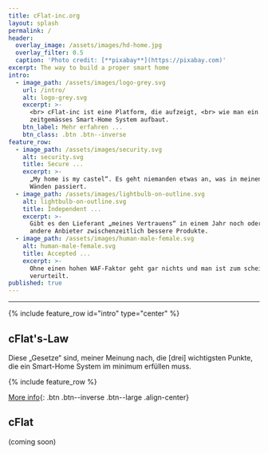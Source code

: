```yaml
---
title: cFlat-inc.org
layout: splash
permalink: /
header:
  overlay_image: /assets/images/hd-home.jpg
  overlay_filter: 0.5
  caption: 'Photo credit: [**pixabay**](https://pixabay.com)'
excerpt: The way to build a proper smart home
intro:
  - image_path: /assets/images/logo-grey.svg
    url: /intro/
    alt: logo-grey.svg
    excerpt: >-
      <br> cFlat-inc ist eine Platform, die aufzeigt, <br> wie man ein
      zeitgemässes Smart-Home System aufbaut. 
    btn_label: Mehr erfahren ...
    btn_class: .btn .btn--inverse
feature_row:
  - image_path: /assets/images/security.svg
    alt: security.svg
    title: Secure ...
    excerpt: >-
      „My home is my castel“. Es geht niemanden etwas an, was in meinen vier
      Wänden passiert.
  - image_path: /assets/images/lightbulb-on-outline.svg
    alt: lightbulb-on-outline.svg
    title: Independent ...
    excerpt: >-
      Gibt es den Lieferant „meines Vertrauens“ in einem Jahr noch oder haben
      andere Anbieter zwischenzeitlich bessere Produkte.
  - image_path: /assets/images/human-male-female.svg
    alt: human-male-female.svg
    title: Accepted ...
    excerpt: >-
      Ohne einen hohen WAF-Faktor geht gar nichts und man ist zum scheitern
      verurteilt.
published: true
---
```

<p></p>

---

{% include feature_row id="intro" type="center" %}

## cFlat's-Law

Diese „Gesetze“ sind, meiner Meinung nach, die [drei] wichtigsten Punkte, die ein Smart-Home System im minimum erfüllen muss.

{% include feature_row %}

[More info](/law){: .btn .btn--inverse .btn--large .align-center}

## cFlat

(coming soon)
